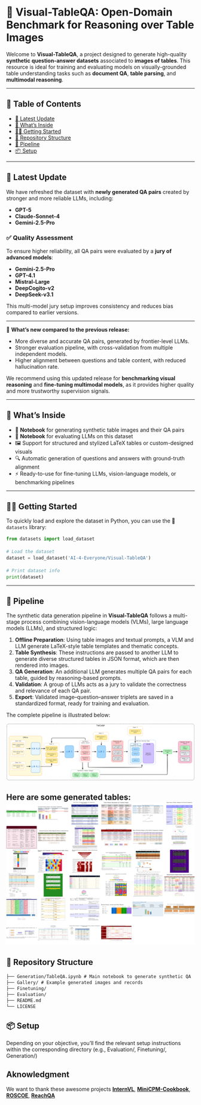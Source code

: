 # 🧠 Visual-TableQA: Open-Domain Benchmark for Reasoning over Table Images

Welcome to **Visual-TableQA**, a project designed to generate high-quality **synthetic question-answer datasets** associated to **images of tables**. This resource is ideal for training and evaluating models on visually-grounded table understanding tasks such as **document QA**, **table parsing**, and **multimodal reasoning**.

---

## 📑 Table of Contents

- [🚀 Latest Update](#-latest-update)
- [🚀 What’s Inside](#-whats-inside)
- [🚀🚀 Getting Started](#-getting-started)
- [📁 Repository Structure](#-repository-structure)
- [🔄 Pipeline](#-pipeline)
- [📦 Setup](#-setup)

---
## 🚀 Latest Update

We have refreshed the dataset with **newly generated QA pairs** created by stronger and more reliable LLMs, including:

- **GPT-5**
- **Claude-Sonnet-4**
- **Gemini-2.5-Pro**

### ✅ Quality Assessment

To ensure higher reliability, all QA pairs were evaluated by a **jury of advanced models**:

- **Gemini-2.5-Pro**
- **GPT-4.1**
- **Mistral-Large**
- **DeepCogito-v2**
- **DeepSeek-v3.1**

This multi-model jury setup improves consistency and reduces bias compared to earlier versions.

---

🔄 **What’s new compared to the previous release:**
- More diverse and accurate QA pairs, generated by frontier-level LLMs.
- Stronger evaluation pipeline, with cross-validation from multiple independent models.
- Higher alignment between questions and table content, with reduced hallucination rate.

We recommend using this updated release for **benchmarking visual reasoning** and **fine-tuning multimodal models**, as it provides higher quality and more trustworthy supervision signals.

---

## 🚀 What’s Inside

- 📓 **Notebook** for generating synthetic table images and their QA pairs
- 📓 **Notebook** for evaluating LLMs on this dataset
- 🖼️ Support for structured and stylized LaTeX tables or custom-designed visuals  
- 🔍 Automatic generation of questions and answers with ground-truth alignment  
- ⚡ Ready-to-use for fine-tuning LLMs, vision-language models, or benchmarking pipelines

---

## 🚀🚀 Getting Started
To quickly load and explore the dataset in Python, you can use the 🤗 `datasets` library:

```python
from datasets import load_dataset

# Load the dataset
dataset = load_dataset('AI-4-Everyone/Visual-TableQA')

# Print dataset info
print(dataset)
```
---

## 🔄 Pipeline

The synthetic data generation pipeline in **Visual-TableQA** follows a multi-stage process combining vision-language models (VLMs), large language models (LLMs), and structured logic:

1. **Offline Preparation**: Using table images and textual prompts, a VLM and LLM generate LaTeX-style table templates and thematic concepts.
2. **Table Synthesis**: These instructions are passed to another LLM to generate diverse structured tables in JSON format, which are then rendered into images.
3. **QA Generation**: An additional LLM generates multiple QA pairs for each table, guided by reasoning-based prompts.
4. **Validation**: A group of LLMs acts as a jury to validate the correctness and relevance of each QA pair.
5. **Export**: Validated image–question–answer triplets are saved in a standardized format, ready for training and evaluation.

The complete pipeline is illustrated below:

![Visual-TableQA Synthetic Pipeline](imgs/tableqa.png)

Here are some generated tables:
![Generated sample](imgs/gallery_layout_sheet.png)
---

## 📁 Repository Structure

```text
├── Generation/TableQA.ipynb # Main notebook to generate synthetic QA
├── Gallery/ # Example generated images and records
├── Finetuning/
├── Evaluation/
├── README.md
└── LICENSE
```

## 📦 Setup

Depending on your objective, you’ll find the relevant setup instructions within the corresponding directory (e.g., Evaluation/, Finetuning/, Generation/)

## Aknowledgment
We want to thank these awesome projects **[InternVL](https://github.com/OpenGVLab/InternVL/tree/main)**, **[MiniCPM-Cookbook](https://github.com/OpenSQZ/MiniCPM-V-CookBook/tree/main)**, **[ROSCOE](https://github.com/facebookresearch/ParlAI/tree/main/projects/roscoe)**, **[ReachQA](https://github.com/hewei2001/ReachQA/tree/main)**
